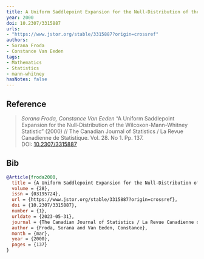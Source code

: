 ```yaml
---
title: A Uniform Saddlepoint Expansion for the Null-Distribution of the Wilcoxon-Mann-Whitney Statistic
year: 2000
doi: 10.2307/3315887
urls:
- "https://www.jstor.org/stable/3315887?origin=crossref"
authors:
- Sorana Froda
- Constance Van Eeden
tags:
- Mathematics
- Statistics
- mann-whitney
hasNotes: false
---
```


## Reference

> <i>Sorana Froda, Constance Van Eeden</i> “A Uniform Saddlepoint Expansion for the Null-Distribution of the Wilcoxon-Mann-Whitney Statistic” (2000) // The Canadian Journal of Statistics / La Revue Canadienne de Statistique. Vol.&nbsp;28. No&nbsp;1. Pp.&nbsp;137. DOI:&nbsp;<a href='https://doi.org/10.2307/3315887'>10.2307/3315887</a>

## Bib

```bib
@Article{froda2000,
  title = {A Uniform Saddlepoint Expansion for the Null-Distribution of the Wilcoxon-Mann-Whitney Statistic},
  volume = {28},
  issn = {03195724},
  url = {https://www.jstor.org/stable/3315887?origin=crossref},
  doi = {10.2307/3315887},
  number = {1},
  urldate = {2023-05-31},
  journal = {The Canadian Journal of Statistics / La Revue Canadienne de Statistique},
  author = {Froda, Sorana and Van Eeden, Constance},
  month = {mar},
  year = {2000},
  pages = {137}
}
```
